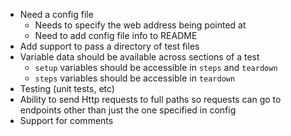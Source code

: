 - Need a config file
    - Needs to specify the web address being pointed at
    - Need to add config file info to README
- Add support to pass a directory of test files
- Variable data should be available across sections of a test
    - `setup` variables should be accessible in `steps` and `teardown`
    - `steps` variables should be accessible in `teardown`
- Testing (unit tests, etc)
- Ability to send Http requests to full paths so requests can go to endpoints
  other than just the one specified in config
- Support for comments
